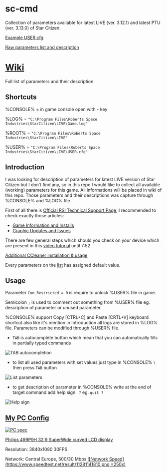 # sc-cmd
Collection of parameters available for latest LIVE (ver. 3.12.1) and latest PTU (ver. 3.13.0) of Star Citizen.

[Example USER.cfg](https://github.com/emilwojcik93/sc-cmd/blob/main/LOWEST_USER.cfg)

[Raw parameters list and description](https://github.com/emilwojcik93/sc-cmd/blob/main/parameters.txt)

# [Wiki](https://github.com/emilwojcik93/sc-cmd/wiki)
Full list of parameters and their description

## Shortcuts
%CONSOLE% = in game console open with `~` key

%LOG% = `"C:\Program Files\Roberts Space Industries\StarCitizen\LIVE\Game.log"`

%ROOT% = `"C:\Program Files\Roberts Space Industries\StarCitizen\LIVE"`

%USER% = `"C:\Program Files\Roberts Space Industries\StarCitizen\LIVE\USER.cfg"`

## Introduction
I was looking for description of parameters for latest LIVE version of Star Citizen but I don’t find any, so in this repo I would like to collect all available (working) parameters for this game. All informations will be placed in wiki of this repo. Those parameters and their descriptions was capture through %CONSOLE% and %LOG% file.

First of all there is [Official RSI Technical Support Page](https://support.robertsspaceindustries.com/hc/en-us/categories/202530337-Technical-Support), I recommended to check exactly those articles:
* [Game Information and Installs](https://support.robertsspaceindustries.com/hc/en-us/sections/360000132827-Game-Information-and-Installs)
* [Graphic Updates and Issues](https://support.robertsspaceindustries.com/hc/en-us/sections/360000502253-Graphic-Updates-and-Issues)

There are few general steps which should you check on your device which are present in this [video tutorial](https://youtu.be/xD9irwzIfso) until 7:52

[Additional CCleaner installation & usage](https://youtu.be/6EyCnqtaNss)

Every parameters on the [list](https://github.com/emilwojcik93/sc-cmd/wiki/Parameters-list) has assigned default value.

## Usage
Parameter `Con_Restricted = 0` is require to unlock %USER% file in game.

Semicolon `;` is used to comment out something from %USER% file eg. description of parameter or unused parameter.

%CONSOLE% support Copy [CTRL+C] and Paste [CRTL+V] keyboard shortcut also like it's mention in Introduction all logs are stored in %LOG% file. Parameters can be modified through %USER% file.

   - `TAB` is autocomplete button which mean that you can automatically fills in partially typed commands

   ![TAB autocompletion](https://github.com/emilwojcik93/sc-cmd/blob/main/TAB_autocompletion.gif)

   - to list all used parameters with set values just type in %CONSOLE% `\` then press `TAB` button

   ![List parameters](https://github.com/emilwojcik93/sc-cmd/blob/main/list_parameters.gif)

   - to get description of parameter in %CONSOLE% write at the end of target command add help sign ` ?` eg. `quit ?`

   ![Help sign](https://github.com/emilwojcik93/sc-cmd/blob/main/help_example.gif)
   
## [My PC Config](https://www.passmark.com/baselines/V10/display.php?id=139586361841)

[![PC spec](https://www.passmark.com/baselines/V10/images/139586361841.png)](https://www.passmark.com/baselines/V10/display.php?id=139586361841)

[Philips 499P9H 32:9 SuperWide curved LCD display](https://www.usa.philips.com/c-p/499P9H_27/brilliance-329-superwide-curved-lcd-display)

Resolution: 3840x1080 30FPS

Network: Central Europe, 500/30 Mbps
[![Network Speed](https://www.speedtest.net/result/11281141810.png =250x)](https://www.speedtest.net/result/11281141810)
